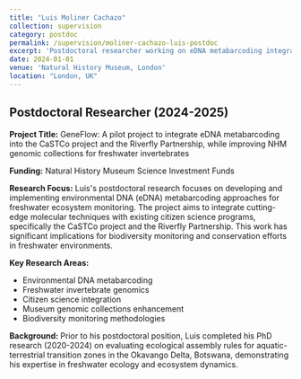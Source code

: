 ```yaml
---
title: "Luis Moliner Cachazo"
collection: supervision
category: postdoc
permalink: /supervision/moliner-cachazo-luis-postdoc
excerpt: 'Postdoctoral researcher working on eDNA metabarcoding integration and freshwater invertebrate genomics.'
date: 2024-01-01
venue: 'Natural History Museum, London'
location: "London, UK"
---
```


## Postdoctoral Researcher (2024-2025)

**Project Title:** GeneFlow: A pilot project to integrate eDNA metabarcoding into the CaSTCo project and the Riverfly Partnership, while improving NHM genomic collections for freshwater invertebrates

**Funding:** Natural History Museum Science Investment Funds

**Research Focus:**
Luis's postdoctoral research focuses on developing and implementing environmental DNA (eDNA) metabarcoding approaches for freshwater ecosystem monitoring. The project aims to integrate cutting-edge molecular techniques with existing citizen science programs, specifically the CaSTCo project and the Riverfly Partnership. This work has significant implications for biodiversity monitoring and conservation efforts in freshwater environments.

**Key Research Areas:**
- Environmental DNA metabarcoding
- Freshwater invertebrate genomics
- Citizen science integration
- Museum genomic collections enhancement
- Biodiversity monitoring methodologies

**Background:**
Prior to his postdoctoral position, Luis completed his PhD research (2020-2024) on evaluating ecological assembly rules for aquatic-terrestrial transition zones in the Okavango Delta, Botswana, demonstrating his expertise in freshwater ecology and ecosystem dynamics.
